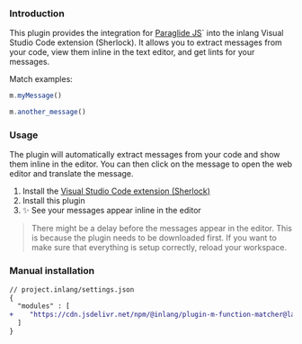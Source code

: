 ### Introduction

This plugin provides the integration for [Paraglide JS](https://inlang.com/m/gerre34r/library-inlang-paraglideJs)` into the inlang Visual Studio Code extension (Sherlock). It allows you to extract messages from your code, view them inline in the text editor, and get lints for your messages.

Match examples:
```ts
m.myMessage()
```
```ts
m.another_message()
```


### Usage

The plugin will automatically extract messages from your code and show them inline in the editor. You can then click on the message to open the web editor and translate the message.

1. Install the [Visual Studio Code extension (Sherlock)](https://inlang.com/m/r7kp499g)
2. Install this plugin
3. ✨ See your messages appear inline in the editor

> There might be a delay before the messages appear in the editor. This is because the plugin needs to be downloaded first. If you want to make sure that everything is setup correctly, reload your workspace.

### Manual installation

```diff
// project.inlang/settings.json
{
  "modules" : [
+    "https://cdn.jsdelivr.net/npm/@inlang/plugin-m-function-matcher@latest/dist/index.js"
  ]
}
```
